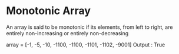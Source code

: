 # Monotonic Array

An array is said to be monotonic if its elements, from left to right, are entirely non-increasing or entirely non-decreasing

array = [-1, -5, -10, -1100, -1100, -1101, -1102, -9001]
Output : True
